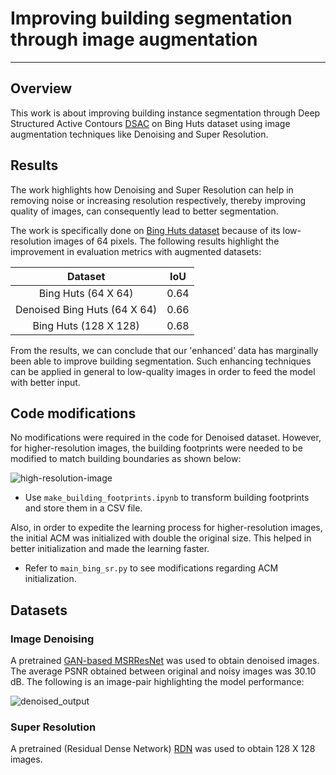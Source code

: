 # Improving building segmentation through image augmentation

***
## Overview
This work is about improving building instance segmentation through Deep Structured Active Contours [DSAC](https://arxiv.org/abs/1803.06329) on Bing Huts dataset using image augmentation techniques like Denoising and Super Resolution.

## Results

The work highlights how Denoising and Super Resolution can help in removing noise or increasing resolution respectively, thereby improving quality of images, can consequently lead to better segmentation.

The work is specifically done on [Bing Huts dataset](https://github.com/dmarcosg/DSAC) because of its low-resolution images of 64 pixels. The following results highlight the improvement in evaluation metrics with augmented datasets:

| Dataset | IoU |
| :---:   | :-: |
| Bing Huts (64 X 64) | 0.64 |
| Denoised Bing Huts (64 X 64) | 0.66 |
| Bing Huts (128 X 128) | 0.68 |

From the results, we can conclude that our 'enhanced' data has marginally been able to improve building segmentation. Such enhancing techniques can be applied in general to low-quality images in order to feed the model with better input. 

## Code modifications

No modifications were required in the code for Denoised dataset. However, for higher-resolution images, the building footprints were needed to be modified to match building boundaries as shown below:

![high-resolution-image](https://user-images.githubusercontent.com/55928605/84311885-b1c79780-ab81-11ea-9fc7-393572efa828.png)

- Use `make_building_footprints.ipynb` to transform building footprints and store them in a CSV file.

Also, in order to expedite the learning process for higher-resolution images, the initial ACM was initialized with double the original size. This helped in better initialization and made the learning faster.

- Refer to `main_bing_sr.py` to see modifications regarding ACM initialization.

## Datasets

### Image Denoising
A pretrained [GAN-based MSRResNet](https://github.com/cszn/KAIR) was used to obtain denoised images. The average PSNR obtained between original and noisy images was 30.10 dB. The following is an image-pair highlighting the model performance: 

![denoised_output](https://user-images.githubusercontent.com/55928605/84306686-6f9a5800-ab79-11ea-96e0-ad4afc30a6ee.png)

### Super Resolution

A pretrained (Residual Dense Network) [RDN](https://github.com/idealo/image-super-resolution) was used to obtain 128 X 128 images. 
